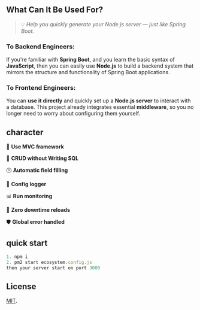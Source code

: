 ## What Can It Be Used For?

> 💡 *Help you quickly generate your Node.js server — just like Spring Boot.*

### To Backend Engineers:

If you're familiar with **Spring Boot**, and you learn the basic syntax of **JavaScript**, then you can easily use **Node.js** to build a backend system that mirrors the structure and functionality of Spring Boot applications.

### To Frontend Engineers:

You can **use it directly** and quickly set up a **Node.js server** to interact with a database.
This project already integrates essential **middleware**, so you no longer need to worry about configuring them yourself.

## character

🧱 **Use MVC framework** 

🔌 **CRUD without Writing SQL**

🕒 **Automatic field filling** 

📜 **Config logger** 

📊 **Run monitoring**  

🔁 **Zero downtime reloads**

🛡️ **Global error handled** 



## quick start

```js
1. npm i
2. pm2 start ecosystem.config.js
then your server start on port 3000
```



## License

[MIT](LICENSE).
